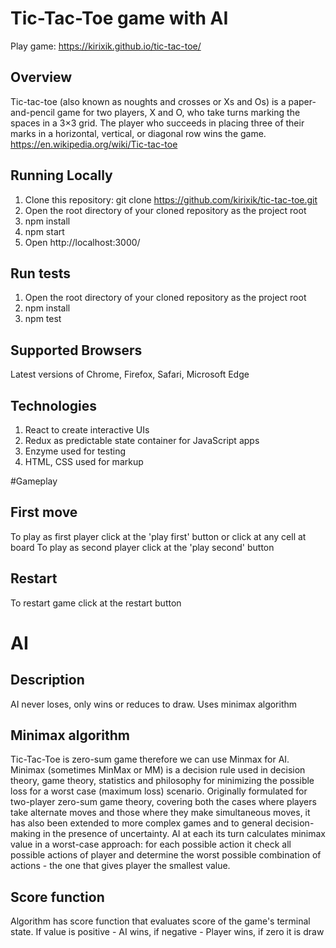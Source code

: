 # Tic-Tac-Toe game with AI
Play game: https://kirixik.github.io/tic-tac-toe/

## Overview
Tic-tac-toe (also known as noughts and crosses or Xs and Os) is a paper-and-pencil game for two players, X and O, who take turns marking the spaces in a 3×3 grid. The player who succeeds in placing three of their marks in a horizontal, vertical, or diagonal row wins the game.
https://en.wikipedia.org/wiki/Tic-tac-toe

## Running Locally

1. Clone this repository: git clone https://github.com/kirixik/tic-tac-toe.git
2. Open the root directory of your cloned repository as the project root
3. npm install
4. npm start
5. Open http://localhost:3000/

## Run tests

1. Open the root directory of your cloned repository as the project root
2. npm install
3. npm test

## Supported Browsers

Latest versions of Chrome, Firefox, Safari, Microsoft Edge

## Technologies

1. React to create interactive UIs
2. Redux as  predictable state container for JavaScript apps
3. Enzyme used for testing 
4. HTML, CSS used for markup

#Gameplay

## First move
To play as first player click at the 'play first' button or click at any cell at board
To play as second player click at the 'play second' button

## Restart
To restart game click at the restart button

# AI

## Description
AI never loses, only wins or reduces to draw. Uses minimax algorithm

## Minimax algorithm
Tic-Tac-Toe is zero-sum game therefore we can use Minmax for AI.
Minimax (sometimes MinMax or MM) is a decision rule used in decision theory, game theory, statistics and philosophy for minimizing the possible loss for a worst case (maximum loss) scenario. Originally formulated for two-player zero-sum game theory, covering both the cases where players take alternate moves and those where they make simultaneous moves, it has also been extended to more complex games and to general decision-making in the presence of uncertainty.
AI at each its turn calculates minimax value in a worst-case approach: for each possible action it check all possible actions of player and determine the worst possible combination of actions - the one that gives player the smallest value.

## Score function
Algorithm has score function that evaluates score of the game's terminal state. If value is positive - AI wins, if negative - Player wins, if zero it is draw
